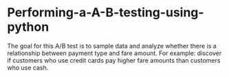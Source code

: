 # Performing-a-A-B-testing-using-python
The goal for this A/B test is to sample data and analyze whether there is a relationship between payment type and fare amount. For example: discover if customers who use credit cards pay higher fare amounts than customers who use cash.
